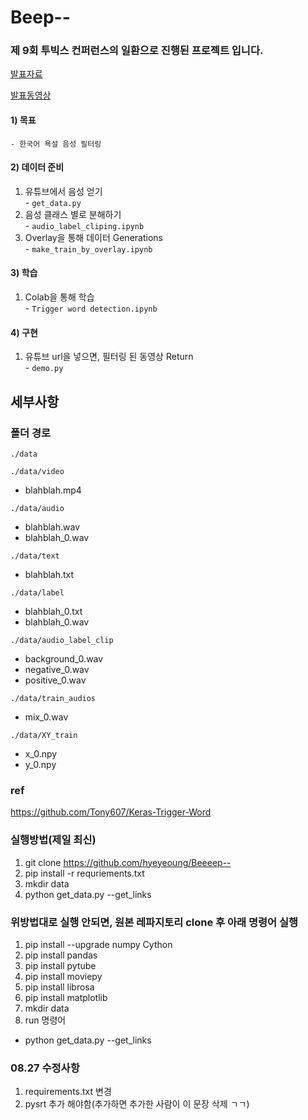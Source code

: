# Beep--
### 제 9회 투빅스 컨퍼런스의 일환으로 진행된 프로젝트 입니다.
[발표자료](http://www.datamarket.kr/xe/board_pdzw77/63632)  
  
[발표동영상](https://www.youtube.com/watch?v=n1BqCii2yVU)

#### 1) 목표
    - 한국어 욕설 음성 필터링

#### 2) 데이터 준비
  1) 유튜브에서 음성 얻기  
    - `get_data.py`  
  2) 음성 클래스 별로 분해하기  
    - `audio_label_cliping.ipynb`   
  3) Overlay을 통해 데이터 Generations  
    - `make_train_by_overlay.ipynb`  
    
#### 3) 학습    
   1) Colab을 통해 학습  
    - `Trigger word detection.ipynb`  
    
#### 4) 구현
   1) 유튜브 url을 넣으면, 필터링 된 동영상 Return  
    - `demo.py`

  
    
      
        
        
## 세부사항

### 폴더 경로

`./data`  

`./data/video`  
- blahblah.mp4  
  
`./data/audio`  
- blahblah.wav  
- blahblah_0.wav  

`./data/text`  
- blahblah.txt  

`./data/label`  
- blahblah_0.txt  
- blahblah_0.wav  

`./data/audio_label_clip`  
- background_0.wav  
- negative_0.wav  
- positive_0.wav  

`./data/train_audios`  
- mix_0.wav  

`./data/XY_train`  
- x_0.npy
- y_0.npy



### ref
https://github.com/Tony607/Keras-Trigger-Word


### 실행방법(제일 최신)
1. git clone https://github.com/hyeyeoung/Beeeep--
2. pip install -r requriements.txt
3. mkdir data
4. python get_data.py --get_links

### 위방법대로 실행 안되면, 원본 레파지토리 clone 후 아래 명령어 실행

1. pip install --upgrade numpy Cython
2. pip install pandas
3. pip install pytube
4. pip install moviepy
5. pip install librosa
6. pip install matplotlib
7. mkdir data
8. run 명령어
- python get_data.py --get_links

### 08.27 수정사항
1. requirements.txt 변경
2. pysrt 추가 해야함(추가하면 추가한 사람이 이 문장 삭제 ㄱㄱ)